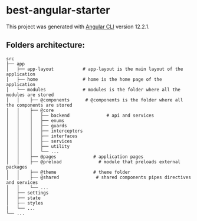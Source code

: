# best-angular-starter

This project was generated with [Angular CLI](https://github.com/angular/angular-cli) version 12.2.1.

## Folders architecture:
    src
    ├── app                    
    │   ├── app-layout           # app-layout is the main layout of the application
    │   ├── home                 # home is the home page of the application
    │   └── modules              # modules is the folder where all the modules are stored
    │   │    ├── @components      # @components is the folder where all the components are stored
    │   │    ├── @core   
    │   │    │   ├── backend              # api and services
    │   │    │   ├── enums              
    │   │    │   ├── guards              
    │   │    │   ├── interceptors              
    │   │    │   ├── interfaces              
    │   │    │   ├── services              
    │   │    │   ├── utility              
    │   │    │   └── ...
    │   │    ├── @pages              # application pages
    │   │    ├── @preload              # module that preloads external packages
    │   │    ├── @theme              # theme folder
    │   │    ├── @shared              # shared components pipes directives and services
    │   │    └── ...
    │   ├── settings 
    │   ├── state
    │   ├── styles  
    |   └── ...
    └── ...